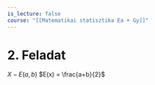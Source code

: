 ```yaml
---
is_lecture: false
course: "[[Matematikai statisztika Ea + Gy]]"
---
```

# 2. Feladat
$X - E(a,b)$
$E(x) = \frac{a+b}{2}$

